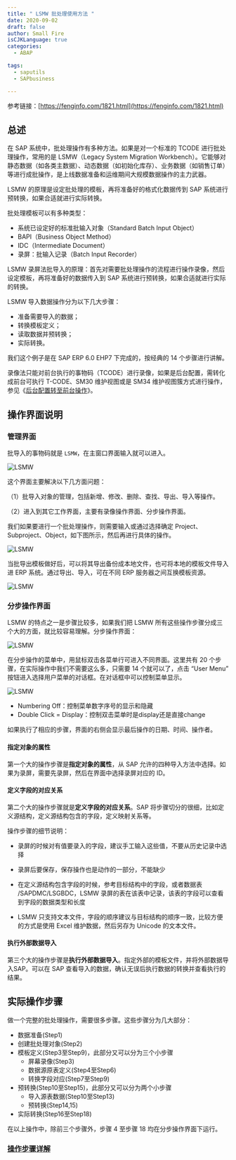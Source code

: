 ```yaml
---
title: " LSMW 批处理使用方法 "
date: 2020-09-02
draft: false
author: Small Fire
isCJKLanguage: true
categories: 
  - ABAP

tags: 
  - saputils
  - SAPbusiness

---
```


参考链接：[https://fenginfo.com/1821.html](https://fenginfo.com/1821.html)

## 总述

在 SAP 系统中，批处理操作有多种方法。如果是对一个标准的 TCODE 进行批处理操作，常用的是 LSMW（Legacy System Migration Workbench）。它能够对静态数据（如各类主数据）、动态数据（如初始化库存）、业务数据（如销售订单）等进行成批操作，是上线数据准备和运维期间大规模数据操作的主力武器。

LSMW 的原理是设定批处理的模板，再将准备好的格式化数据传到 SAP 系统进行预转换，如果合适就进行实际转换。

批处理模板可以有多种类型：

- 系统已设定好的标准批输入对象（Standard Batch Input Object）
- BAPI（Business Object Method）
- IDC（Intermediate Document）
- 录屏：批输入记录（Batch Input Recorder）

LSMW 录屏法批导入的原理：首先对需要批处理操作的流程进行操作录像，然后设定模板，再将准备好的数据传入到 SAP 系统进行预转换，如果合适就进行实际的转换。

LSMW 导入数据操作分为以下几大步骤：

- 准备需要导入的数据；
- 转换模板定义；
- 读取数据并预转换；
- 实际转换。

我们这个例子是在 SAP ERP 6.0 EHP7 下完成的，按经典的 14 个步骤进行讲解。

录像法只能对前台执行的事物码（TCODE）进行录像，如果是后台配置，需转化成前台可执行 T-CODE、SM30 维护视图或是 SM34 维护视图簇方式进行操作，参见《[后台配置转至前台操作](https://fenginfo.com/89.html)》。

## 操作界面说明

### 管理界面

批导入的事物码就是 `LSMW`，在主窗口界面输入就可以进入。

![LSMW](/images/LSMW/LSMW1.png)

这个界面主要解决以下几方面问题：

（1）批导入对象的管理，包括新增、修改、删除、查找、导出、导入等操作。

（2）进入到其它工作界面，主要有录像操作界面、分步操作界面。

我们如果要进行一个批处理操作，则需要输入或通过选择确定 Project、Subproject、Object，如下图所示，然后再进行具体的操作。

![LSMW](/images/LSMW/LSMW2.png)

当批导出模板做好后，可以将其导出备份成本地文件，也可将本地的模板文件导入进 ERP 系统。通过导出、导入，可在不同 ERP 服务器之间互换模板资源。

![LSMW](/images/LSMW/LSMW3.png)

### 分步操作界面

LSMW 的特点之一是步骤比较多，如果我们把 LSMW 所有这些操作步骤分成三个大的方面，就比较容易理解。分步操作界面：

![LSMW](/images/LSMW/LSMW4.png)

在分步操作的菜单中，用鼠标双击各菜单行可进入不同界面。这里共有 20 个步骤，在实际操作中我们不需要这么多，只需要 14 个就可以了，点击 “User Menu” 按钮进入选择用户菜单的对话框。在对话框中可以控制菜单显示。

![LSMW](/images/LSMW/LSMW5.png)

- Numbering Off：控制菜单数字序号的显示和隐藏
- Double Click = Display：控制双击菜单时是display还是直接change

如果执行了相应的步骤，界面的右侧会显示最后操作的日期、时间、操作者。

#### 指定对象的属性

第一个大的操作步骤是**指定对象的属性**，从 SAP 允许的四种导入方法中选择。如果为录屏，需要先录屏，然后在界面中选择录屏对应的 ID。

#### 定义字段的对应关系

第二个大的操作步骤就是**定义字段的对应关系**。SAP 将步骤切分的很细，比如定义源结构，定义源结构包含的字段，定义映射关系等。

操作步骤的细节说明：

- 录屏的时候对有值要录入的字段，建议手工输入这些值，不要从历史记录中选择
- 录屏后要保存，保存操作也是动作的一部分，不能缺少
- 在定义源结构包含字段的时候，参考目标结构中的字段，或者数据表 /SAPDMC/LSGBDC，LSMW 录屏的表在该表中记录，该表的字段可以查看到字段的数据类型和长度

- LSMW 只支持文本文件，字段的顺序建议与目标结构的顺序一致，比较方便的方式是使用 Excel 维护数据，然后另存为 Unicode 的文本文件。

#### 执行外部数据导入

第三个大的操作步骤是**执行外部数据导入**。指定外部的模板文件，并将外部数据导入SAP。可以在 SAP 查看导入的数据，确认无误后执行数据的转换并查看执行的结果。

## 实际操作步骤

做一个完整的批处理操作，需要很多步骤。这些步骤分为几大部分：

- 数据准备(Step1)
- 创建批处理对象(Step2)
- 模板定义(Step3至Step9)，此部分又可以分为三个小步骤
  - 屏幕录像(Step3)
  - 数据源原表定义(Step4至Step6)
  - 转换字段对应(Step7至Step9)
- 预转换(Step10至Step15)，此部分又可以分为两个小步骤
  - 导入源表数据(Step10至Step13)
  - 预转换(Step14,15)
- 实际转换(Step16至Step18)

在以上操作中，除前三个步骤外，步骤 4 至步骤 18 均在分步操作界面下运行。

### [操作步骤详解](https://coldinfire.github.io/2020/SAP_LSMW_Details/)



